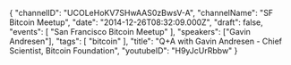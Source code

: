 {
    "channelID": "UCOLeHoKV7SHwAAS0zBwsV-A",
    "channelName": "SF Bitcoin Meetup",
    "date": "2014-12-26T08:32:09.000Z",
    "draft": false,
    "events": [
        "San Francisco Bitcoin Meetup"
    ],
    "speakers": ["Gavin Andresen"],
    "tags": [
        "bitcoin"
    ],
    "title": "Q+A with Gavin Andresen - Chief Scientist, Bitcoin Foundation",
    "youtubeID": "H9yJcUrRbbw"
}
